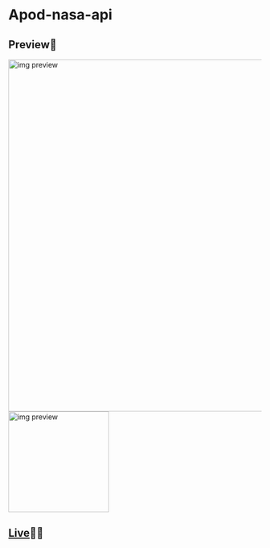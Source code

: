 # Apod-nasa-api

<h2>Preview👀</h2>
<img alt="img preview" width="700px" src="https://i.postimg.cc/htt7WYy2/fondo-Nasa.png"></img><img alt="img preview" width="200px" src="https://user-images.githubusercontent.com/68766599/128647343-7e5b53ac-e825-4038-b428-07940ffba9c2.png"></img>




[<h2>Live](https://esttiwar.github.io/apod-nasa-api/)👾🚀</h2>
